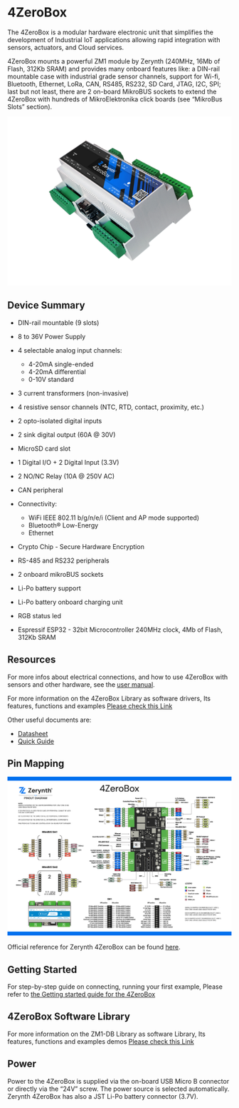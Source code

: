 # **4ZeroBox**

The 4ZeroBox is a modular hardware electronic unit that simplifies the development of Industrial IoT applications allowing rapid integration with sensors, actuators, and Cloud services.

4ZeroBox mounts a powerful ZM1 module by Zerynth (240MHz, 16Mb of Flash, 312Kb SRAM) and provides many onboard features like: a DIN-rail mountable case with industrial grade sensor channels, support for Wi-fi, Bluetooth, Ethernet, LoRa, CAN, RS485, RS232, SD Card, JTAG, I2C, SPI; last but not least, there are 2 on-board MikroBUS sockets to extend the 4ZeroBox with hundreds of MikroElektronika click boards (see “MikroBus Slots” section).

![](img/4zerobox_v1.png)

## **Device Summary**

* DIN-rail mountable (9 slots)
    
* 8 to 36V Power Supply
    
* 4 selectable analog input channels:
    
    -   4-20mA single-ended
    -   4-20mA differential
    -   0-10V standard
    
* 3 current transformers (non-invasive)
    
* 4 resistive sensor channels (NTC, RTD, contact, proximity, etc.)
    
* 2 opto-isolated digital inputs
    
* 2 sink digital output (60A @ 30V)
    
* MicroSD card slot
    
* 1 Digital I/O + 2 Digital Input (3.3V)
    
* 2 NO/NC Relay (10A @ 250V AC)
    
* CAN peripheral
    
* Connectivity:
    
    -   WiFi IEEE 802.11 b/g/n/e/i (Client and AP mode supported)
    -   Bluetooth® Low-Energy
    -   Ethernet
    
* Crypto Chip - Secure Hardware Encryption
    
* RS-485 and RS232 peripherals
    
* 2 onboard mikroBUS sockets
    
* Li-Po battery support
    
* Li-Po battery onboard charging unit
    
* RGB status led
    
* Espressif ESP32 - 32bit Microcontroller 240MHz clock, 4Mb of Flash, 312Kb SRAM
    

## **Resources**

For more infos about electrical connections, and how to use 4ZeroBox with sensors and other hardware, see the  [user manual](https://www.zerynth.com/download/13894/).

For more information on the 4ZeroBox Library as software drivers, Its features, functions and examples
[Please check this Link](../../reference/reference/bsp/4zerobox_v9/)

Other useful documents are:

-   [Datasheet](https://www.zerynth.com/download/13895/)
-   [Quick Guide](https://www.zerynth.com/download/15283/)

	


## **Pin Mapping**

![](img/4zerobox-pin-map.jpg)

Official reference for Zerynth 4ZeroBox can be found  [here](https://www.zerynth.com/4zeroplatform/).

## **Getting Started**

For step-by-step guide on connecting, running your first example, Please refer to [the Getting started guide for the 4ZeroBox](../../gettingstarted/4ZeroBox/)

## **4ZeroBox Software Library**

For more information on the ZM1-DB Library as software Library, Its features, functions and examples demos
[Please check this Link](../../reference/reference/bsp/4zerobox_v9/)


## **Power**

Power to the 4ZeroBox is supplied via the on-board USB Micro B connector or directly via the “24V” screw. The power source is selected automatically. Zerynth 4ZeroBox has also a JST Li-Po battery connector (3.7V).


<!--

## Flash Layout

The internal flash of the ESP32 module is organized in a single flash area with pages of 4096 bytes each. The flash starts at address 0x00000, but many areas are reserved for Esp32 IDF SDK and Zerynth OS. There exist two different layouts based on the presence of BLE support.

| Start address | Size  | Content                 |
|---------------|-------|-------------------------|
| 0x0000A000    | 20Kb  | Esp32 NVS area          |
| 0x0000F000    | 4Kb   | Esp32 PHY data          |
| 0x00010000    | 2Mb   | Zerynth OS              |
| 0x00210000    | 1Mb   | Zerynth Bytecode        |
| 0x00310000    | 3Mb   | Zerynth OTA             |
| 0x00920000    | 7040Kb| File System             |


-->
